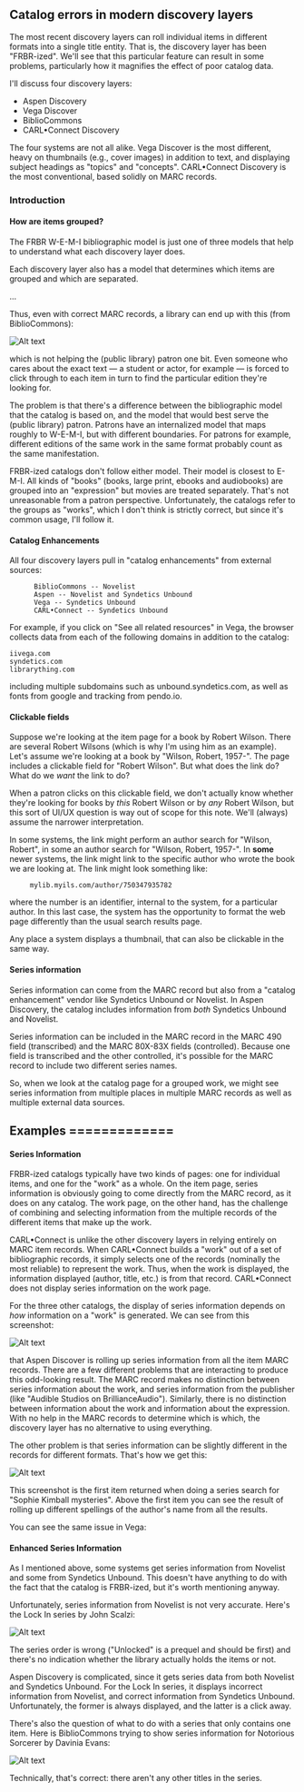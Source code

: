 ## Catalog errors in modern discovery layers

The most recent discovery layers can roll individual items in different formats into a single title entity.  That is, the discovery layer has been "FRBR-ized".  We'll see that this particular feature can result in some problems, particularly how it magnifies the effect of poor catalog data. 

I'll discuss four discovery layers:
  - Aspen Discovery
  - Vega Discover
  - BiblioCommons
  - CARL•Connect Discovery

The four systems are not all alike.  Vega Discover is the most different, heavy on thumbnails (e.g., cover images) in addition to text, and displaying subject headings as "topics" and "concepts".  CARL•Connect Discovery is the most conventional, based solidly on MARC records.

### Introduction

#### How are items grouped?

The FRBR W-E-M-I bibliographic model is just one of three models that help to understand what each discovery layer does.

Each discovery layer also has a model that determines which items are grouped and which are separated.

...

Thus, even with correct MARC records, a library can end up with this (from BiblioCommons):

![Alt text](<images/LVCCLD many untamed shrews.png>)

which is not helping the (public library) patron one bit.  Even someone who cares about the exact text — a student or actor, for example — is forced to click through to each item in turn to find the particular edition they're looking for.

The problem is that there's a difference between the bibliographic model that the catalog is based on, and the model that would best serve the (public library) patron.  Patrons have an internalized model that maps roughly to W-E-M-I, but with different boundaries.  For patrons for example, different editions of the same work in the same format probably count as the same manifestation.

FRBR-ized catalogs don't follow either model.  Their model is closest to E-M-I.  All kinds of "books" (books, large print, ebooks and audiobooks) are grouped into an "expression" but movies are treated separately.  That's not unreasonable from a patron perspective.  Unfortunately, the catalogs refer to the groups as "works", which I don't think is strictly correct, but since it's common usage, I'll follow it.



#### Catalog Enhancements

All four discovery layers  pull in "catalog enhancements" from external sources:

          BiblioCommons -- Novelist 
          Aspen -- Novelist and Syndetics Unbound 
          Vega -- Syndetics Unbound 
          CARL•Connect -- Syndetics Unbound 

For example, if you click on "See all related resources" in Vega, the browser collects data from each of the following domains in addition to the catalog:

    iivega.com
    syndetics.com
    librarything.com

including multiple subdomains such as unbound.syndetics.com, as well as fonts from google and tracking from pendo.io.

#### Clickable fields

Suppose we're looking at the item page for a book by Robert Wilson.  There are several Robert Wilsons (which is why I'm using him as an example).  Let's assume we're looking at a book by "Wilson, Robert, 1957-".  The page includes a clickable field for "Robert Wilson".  But what does the link do?  What do we *want* the link to do?

When a patron clicks on this clickable field, we don't actually know whether they're looking for books by *this* Robert Wilson or by *any* Robert Wilson, but this sort of UI/UX question is way out of scope for this note.  We'll (always) assume the narrower interpretation.

In some systems, the link might perform an author search for "Wilson, Robert", in some an author search for "Wilson, Robert, 1957-".  In **some** newer systems, the link might link to the specific author who wrote the book we are looking at.  The link might look something like:

         mylib.myils.com/author/750347935782

where the number is an identifier, internal to the system, for a particular author.  In this last case, the system has the opportunity to format the web page differently than the usual search results page.

Any place a system displays a thumbnail, that can also be clickable in the same way.



 

#### Series information

Series information can come from the MARC record but also from a "catalog enhancement" vendor like Syndetics Unbound or Novelist.  In Aspen Discovery, the catalog includes information from *both* Syndetics Unbound and Novelist.

Series information can be included in the MARC record in the MARC 490 field (transcribed) and the MARC 80X-83X fields (controlled).  Because one field is transcribed and the other controlled, it's possible for the MARC record to include two different series names.

So, when we look at the catalog page for a grouped work, we might see series information from multiple places in multiple MARC records as well as multiple external data sources.



## Examples =============

#### Series Information

FRBR-ized catalogs typically have two kinds of pages:  one for individual items, and one for the "work" as a whole.  On the item page, series information is obviously going to come directly from the MARC record, as it does on any catalog.  The work page, on the other hand, has the challenge of combining and selecting information from the multiple records of the different items that make up the work.

CARL•Connect is unlike the other discovery layers in relying entirely on MARC item records.  When CARL•Connect builds a "work" out of a set of bibliographic records, it simply selects one of the records (nominally the most reliable) to represent the work.  Thus, when the work is displayed, the information displayed (author, title, etc.) is from that record.  CARL•Connect does not display series information on the work page.

For the three other catalogs, the display of series information depends on *how* information on a "work" is generated.  We can see from this screenshot:

![Alt text](<images/Montgomery County Series info from multiple formats.png>)


that Aspen Discover is rolling up series information from all the item MARC records.  There are a few different problems that are interacting to produce this odd-looking result.  The MARC record makes no distinction between series information about the work, and series information from the publisher (like "Audible Studios on BrillianceAudio").  Similarly, there is no distinction between information about the work and information about the expression.  With no help in the MARC records to determine which is which, the discovery layer has no alternative to using everything.

The other problem is that series information can be slightly different in the records for different formats.  That's how we get this:

![Alt text](<images/Montgomery County multiple series names on grouped work.png>)

This screenshot is the first item returned when doing a series search for "Sophie Kimball mysteries".  Above the first item you can see the result of rolling up different spellings of the author's name from all the results.

You can see the same issue in Vega:

<Washington County audio series info on book.png>

#### Enhanced Series Information

As I mentioned above, some systems get series information from Novelist and some from Syndetics Unbound.  This doesn't have anything to do with the fact that the catalog is FRBR-ized, but it's worth mentioning anyway.

Unfortunately, series information from Novelist is not very accurate.  Here's the Lock In series by John Scalzi:

![Alt text](<images/Montgomery County unreliable Novelist data + no indication of not held.png>)


The series order is wrong ("Unlocked" is a prequel and should be first) and there's no indication whether the library actually holds the items or not.

Aspen Discovery is complicated, since it gets series data from both Novelist and Syndetics Unbound.  For the Lock In series, it displays incorrect information from Novelist, and correct information from Syndetics Unbound.  Unfortunately, the former is always displayed, and the latter is a click away.

There's also the question of what to do with a series that only contains one item.  Here is BiblioCommons trying to show series information for Notorious Sorcerer by Davinia Evans:

![Alt text](<images/LVCCLD Notorious Sorcerer - series info.png>)

Technically, that's correct:  there aren't any other titles in the series.
